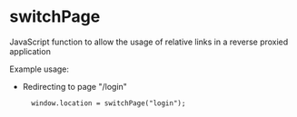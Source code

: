 # switchPage
JavaScript function to allow the usage of relative links in a reverse proxied application

Example usage:
* Redirecting to page "/login"
	
		window.location = switchPage("login");
